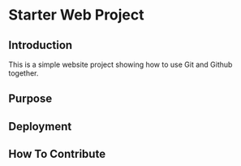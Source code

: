 # Starter Web Project

## Introduction

This is a simple website project showing how to use Git and Github together.

## Purpose

## Deployment

## How To Contribute